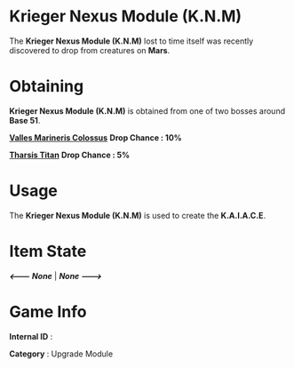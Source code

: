 # Krieger Nexus Module (K.N.M)

The **Krieger Nexus Module (K.N.M)** lost to time itself was recently discovered to drop from creatures on **Mars**.

# Obtaining

**Krieger Nexus Module (K.N.M)** is obtained from one of two bosses around **Base 51**.
 
[**Valles Marineris Colossus**]() **Drop Chance : 10%**

[**Tharsis Titan**]() **Drop Chance : 5%**

# Usage

The **Krieger Nexus Module (K.N.M)** is used to create the **K.A.I.A.C.E**.

# Item State

***<--- None*** | ***None --->***

# Game Info

**Internal ID** : 

**Category** : Upgrade Module
